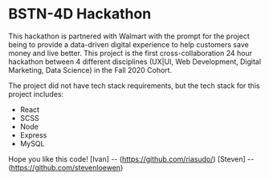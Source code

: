 # BSTN-4D Hackathon #

This hackathon is partnered with Walmart with the prompt for the project being to provide a data-driven digital experience to help customers save money and live better. This project is the first cross-collaboration 24 hour hackathon between 4 different disciplines (UX|UI, Web Development, Digital Marketing, Data Science) in the Fall 2020 Cohort.  

The project did not have tech stack requirements, but the tech stack for this project includes:

- React
- SCSS
- Node 
- Express
- MySQL

Hope you like this code! 
[Ivan] -- (https://github.com/riasudo/) 
[Steven] -- (https://github.com/stevenloewen)
